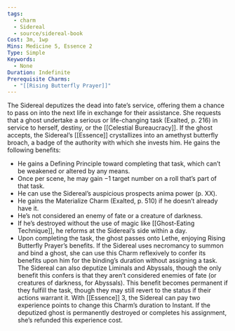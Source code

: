 ```yaml
---
tags:
  - charm
  - Sidereal
  - source/sidereal-book
Cost: 3m, 1wp
Mins: Medicine 5, Essence 2
Type: Simple
Keywords:
  - None
Duration: Indefinite
Prerequisite Charms:
  - "[[Rising Butterfly Prayer]]"
---
```

The Sidereal deputizes the dead into fate’s service, offering them a chance to pass on into the next life in exchange for their assistance. She requests that a ghost undertake a serious or life-changing task (Exalted, p. 216) in service to herself, destiny, or the [[Celestial Bureaucracy]]. If the ghost accepts, the Sidereal’s [[Essence]] crystallizes into an amethyst butterfly broach, a badge of the authority with which she invests him. He gains the following benefits: 
-  He gains a Defining Principle toward completing that task, which can’t be weakened or altered by any means. 
-  Once per scene, he may gain −1 target number on a roll that’s part of that task. 
-  He can use the Sidereal’s auspicious prospects anima power (p. XX). 
-  He gains the Materialize Charm (Exalted, p. 510) if he doesn’t already have it. 
-  He’s not considered an enemy of fate or a creature of darkness. 
-  If he’s destroyed without the use of magic like [[Ghost-Eating Technique]], he reforms at the Sidereal’s side within a day. 
-  Upon completing the task, the ghost passes onto Lethe, enjoying Rising Butterfly Prayer’s benefits. If the Sidereal uses necromancy to summon and bind a ghost, she can use this Charm reflexively to confer its benefits upon him for the binding’s duration without assigning a task. The Sidereal can also deputize Liminals and Abyssals, though the only benefit this confers is that they aren’t considered enemies of fate (or creatures of darkness, for Abyssals). This benefit becomes permanent if they fulfill the task, though they may still revert to the status if their actions warrant it. With [[Essence]] 3, the Sidereal can pay two experience points to change this Charm’s duration to Instant. If the deputized ghost is permanently destroyed or completes his assignment, she’s refunded this experience cost.